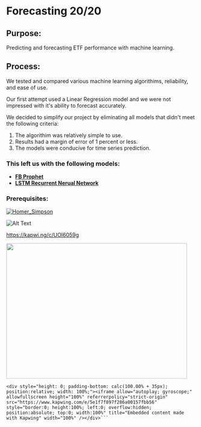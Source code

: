 # Forecasting 20/20

## Purpose:
Predicting and forecasting ETF performance with machine learning.

## Process:

We tested and compared various machine learning algorithims, reliability, and ease of use.

Our first attempt used a Linear Regression model and we were not impressed with it's ability to forecast accurately. 

We decided to simplify our project by eliminating all models that didn't meet the following criteria:

1. The algorithim was relatively simple to use.
2. Results had a margin of error of 1 percent or less. 
3. The models were conducive for time series prediction.

### This left us with the following models:

- [**FB Prophet**](https://facebook.github.io/prophet/)
- [**LSTM Recurrent Nerual Network**](https://pythonprogramming.net/rnn-tensorflow-python-machine-learning-tutorial/)

### Prerequisites:

[![Homer_Simpson](https://www.google.com/imgres?imgurl=https%3A%2F%2Fi.ytimg.com%2Fvi%2FDF_brfZPmjM%2Fmaxresdefault.jpg&imgrefurl=https%3A%2F%2Fwww.youtube.com%2Fwatch%3Fv%3DDF_brfZPmjM&docid=62W_6Z3P-tYylM&tbnid=rdpQ-p77XMo-EM%3A&vet=10ahUKEwjkxOKuwIbnAhUB7awKHc9CD88QMwgsKAAwAA..i&w=1280&h=720&bih=587&biw=1280&q=.https%2F%2Fyoutu.be%2FDF_brfZPmjM.jpg&ved=0ahUKEwjkxOKuwIbnAhUB7awKHc9CD88QMwgsKAAwAA&iact=mrc&uact=8)](https://youtu.be/DF_brfZPmjM)

![Alt Text](https://www.kapwing.com/videos/5e1f7f897f286a00157fbb56.git)

https://kapwi.ng/c/UOl6059g


<img src="https://www.kapwing.com/e/5e1f7f897f286a00157fbb56.gif" width="480" height="360" />


```
<div style="height: 0; padding-bottom: calc(100.00% + 35px); position:relative; width: 100%;"><iframe allow="autoplay; gyroscope;" allowfullscreen height="100%" referrerpolicy="strict-origin" src="https://www.kapwing.com/e/5e1f7f897f286a00157fbb56" style="border:0; height:100%; left:0; overflow:hidden; position:absolute; top:0; width:100%" title="Embedded content made with Kapwing" width="100%" /></div>```

